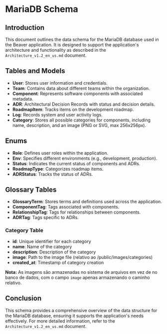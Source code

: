 # MariaDB Schema

## Introduction
This document outlines the data schema for the MariaDB database used in the Beaver application. It is designed to support the application's architecture and functionality as described in the `Architecture_v1.2_en_us.md` document.

## Tables and Models
- **User**: Stores user information and credentials.
- **Team**: Contains data about different teams within the organization.
- **Component**: Represents software components with associated metadata.
- **ADR**: Architectural Decision Records with status and decision details.
- **RoadmapItem**: Tracks items on the development roadmap.
- **Log**: Records system and user activity logs.
- **Category**: Stores all possible categories for components, including name, description, and an image (PNG or SVG, max 256x256px).

## Enums
- **Role**: Defines user roles within the application.
- **Env**: Specifies different environments (e.g., development, production).
- **Status**: Indicates the current status of components and ADRs.
- **RoadmapType**: Categorizes roadmap items.
- **ADRStatus**: Tracks the status of ADRs.

## Glossary Tables
- **GlossaryTerm**: Stores terms and definitions used across the application.
- **ComponentTag**: Tags associated with components.
- **RelationshipTag**: Tags for relationships between components.
- **ADRTag**: Tags specific to ADRs.

### Category Table
- **id**: Unique identifier for each category
- **name**: Name of the category
- **description**: Description of the category
- **image**: Path to the image file (relativo ao /public/images/categories)
- **created_at**: Timestamp of category creation

**Nota:** As imagens são armazenadas no sistema de arquivos em vez de no banco de dados, com o campo `image` apenas armazenando o caminho relativo.

## Conclusion
This schema provides a comprehensive overview of the data structure for the MariaDB database, ensuring it supports the application's needs effectively. For more detailed information, refer to the `Architecture_v1.2_en_us.md` document. 